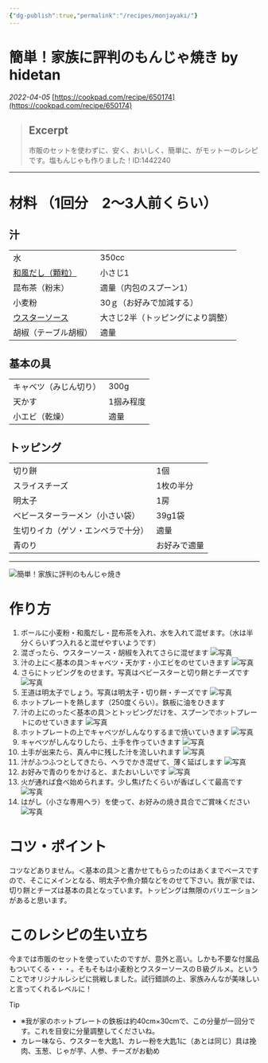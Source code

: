 ```yaml
---
{"dg-publish":true,"permalink":"/recipes/monjayaki/"}
---
```


# 簡単！家族に評判のもんじゃ焼き by hidetan
*2022-04-05*
[https://cookpad.com/recipe/650174](https://cookpad.com/recipe/650174)

> ## Excerpt
> 市販のセットを使わずに、安く、おいしく、簡単に、がモットーのレシピです。塩もんじゃも作りました！ID:1442240
---
# 材料 （1回分　2～3人前くらい）
## 汁
|     |     | 
| --- | --- |
|水|350cc|
|[和風だし（顆粒）](https://cookpad.com/cooking_basics/search/%E5%92%8C%E9%A2%A8%E3%81%A0%E3%81%97)|小さじ1|
|昆布茶（粉末）|適量（内包のスプーン1）|
|小麦粉|30ｇ（お好みで加減する）|
|[ウスターソース](https://cookpad.com/cooking_basics/search/%E3%82%A6%E3%82%B9%E3%82%BF%E3%83%BC%E3%82%BD%E3%83%BC%E3%82%B9)|大さじ2半（トッピングにより調整）|
|胡椒（テーブル胡椒）|適量

## 基本の具
|     |     | 
| --- | --- |
|キャベツ（みじん切り）|300g|
|天かす|1掴み程度|
|小エビ（乾燥）|適量|

## トッピング
|     |     | 
| --- | --- |
|切り餅|1個|
|スライスチーズ|1枚の半分|
|明太子|1房|
|ベビースターラーメン（小さい袋）|39g1袋|
|生切りイカ（ゲソ・エンペラで十分）|適量|
|青のり|お好みで適量|

---
![簡単！家族に評判のもんじゃ焼き](https://img.cpcdn.com/recipes/650174/894x1461s/f5dfeeab83675cbd8a1c308ec13546fe?u=419964&p=1222000816)  
# 作り方
1.  ボールに小麦粉・和風だし・昆布茶を入れ、水を入れて混ぜます。（水は半分くらいずつ入れると混ぜやすいようです）
2.  混ざったら、ウスターソース・胡椒を入れてさらに混ぜます
 ![写真](https://img.cpcdn.com/steps/3068932/288/2d47dbcdaa14bb1297ff87e9db1bb484?u=419964&p=1222001831)
3.   汁の上に＜基本の具＞キャベツ・天かす・小エビをのせていきます
 ![写真](https://img.cpcdn.com/steps/3068933/288/90d4f84015cf0fd1d3793963dced67e9?u=419964&p=1222001924)
4.  さらにトッピングをのせます。写真はベビースターと切り餅とチーズです
 ![写真](https://img.cpcdn.com/steps/3069060/288/f03558199ed7e92975c4ce3a1f195504?u=419964&p=1222002061)
5. 王道は明太子でしょう。写真は明太子・切り餅・チーズです
 ![写真](https://img.cpcdn.com/steps/3069065/288/856f64263ac8a46bfa292e675c3d9af8?u=419964&p=1222002134)
6. ホットプレートを熱します（250度くらい）。鉄板に油をひきます
7. 汁の上にのった＜基本の具＞とトッピングだけを、スプーンでホットプレートにのせていきます
 ![写真](https://img.cpcdn.com/steps/3069069/288/d7a46fdac97fa70bf4534829fcffa8dc?u=419964&p=1222255864)
8.  ホットプレートの上でキャベツがしんなりするまで焼いていきます
 ![写真](https://img.cpcdn.com/steps/3069095/288/8bb166ec2bdd2aee67b797529f4c29a6?u=419964&p=1222255895)
9. キャベツがしんなりしたら、土手を作っていきます
 ![写真](https://img.cpcdn.com/steps/3069097/288/33f4a8b6d1838dace3254d7a6fdb9704?u=419964&p=1222255910)
10.  土手が出来たら、真ん中に残した汁を流しいれます
 ![写真](https://img.cpcdn.com/steps/3069103/288/066035e66c8ce4566058ce8c1bc909b3?u=419964&p=1222255919)
11. 汁がふつふつとしてきたら、ヘラでかき混ぜて、薄く延ばします
 ![写真](https://img.cpcdn.com/steps/3069113/288/3fe31f39761550f038cf2d6c1bdcc2da?u=419964&p=1222255956)
12. お好みで青のりをかけると、またおいしいです
 ![写真](https://img.cpcdn.com/steps/3069118/288/07fef057adf5790b8aa3c307f435d2fc?u=419964&p=1222002848)
13. 火が通れば食べ始められます。少し焦げたくらいが香ばしくて最高です
 ![写真](https://img.cpcdn.com/steps/3069131/288/157a3ac701ee4e002bf359cc2f2a833c?u=419964&p=1222255965)
14. はがし（小さな専用ヘラ）を使って、お好みの焼き具合でご賞味ください
 ![写真](https://img.cpcdn.com/steps/3069145/288/f696cd7c69fae0a21a492858ff72ea09?u=419964&p=1222255974)
 
# コツ・ポイント
コツなどありません。＜基本の具＞と書かせてもらったのはあくまでベースですので、そこにメインとなる、明太子や魚介類などをのせて下さい。我が家では、切り餅とチーズは基本の具となっています。トッピングは無限のバリエーションがあると思います。

# このレシピの生い立ち
今までは市販のセットを使っていたのですが、意外と高い。しかも不要な付属品もついてくる・・・。そもそもは小麦粉とウスターソースのＢ級グルメ。ということでオリジナルレシピに挑戦しました。試行錯誤の上、家族みんなが美味しいと言ってくれるレベルに！

> [!Tip]
> - ※我が家のホットプレートの鉄板は約40cm×30cmで、この分量が一回分です。これを目安に分量調整してくださいね。
> - カレー味なら、ウスターを大匙1、カレー粉を大匙1に（あとは同じ）具は挽肉、玉葱、じゃが芋、人参、チーズがお勧め
 
